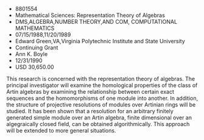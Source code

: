 
* 8801554
* Mathematical Sciences: Representation Theory of Algebras
* DMS,ALGEBRA,NUMBER THEORY,AND COM, COMPUTATIONAL MATHEMATICS
* 07/15/1988,11/20/1989
* Edward Green,VA,Virginia Polytechnic Institute and State University
* Continuing Grant
* Ann K. Boyle
* 12/31/1990
* USD 30,650.00

This research is concerned with the representation theory of algebras. The
principal investigator will examine the homological properties of the class of
Artin algebras by examining the relationship between certain exact sequences and
the homomorphisms of one module into another. In addition, the structure of
projective resolutions of modules over Artinian rings will be studied. It has
been shown that a resolution for an arbitrary finitely generated simple module
over an Artin algebra, finite dimensional over an algegraically closed field,
can be obtained algorithmically. This approach will be extended to more general
situations.
